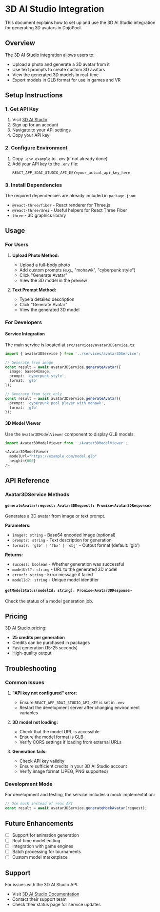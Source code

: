 # 3D AI Studio Integration

This document explains how to set up and use the 3D AI Studio integration for generating 3D avatars in DojoPool.

## Overview

The 3D AI Studio integration allows users to:
- Upload a photo and generate a 3D avatar from it
- Use text prompts to create custom 3D avatars
- View the generated 3D models in real-time
- Export models in GLB format for use in games and VR

## Setup Instructions

### 1. Get API Key

1. Visit [3D AI Studio](https://www.3daistudio.com/)
2. Sign up for an account
3. Navigate to your API settings
4. Copy your API key

### 2. Configure Environment

1. Copy `.env.example` to `.env` (if not already done)
2. Add your API key to the `.env` file:
   ```
   REACT_APP_3DAI_STUDIO_API_KEY=your_actual_api_key_here
   ```

### 3. Install Dependencies

The required dependencies are already included in `package.json`:
- `@react-three/fiber` - React renderer for Three.js
- `@react-three/drei` - Useful helpers for React Three Fiber
- `three` - 3D graphics library

## Usage

### For Users

1. **Upload Photo Method:**
   - Upload a full-body photo
   - Add custom prompts (e.g., "mohawk", "cyberpunk style")
   - Click "Generate Avatar"
   - View the 3D model in the preview

2. **Text Prompt Method:**
   - Type a detailed description
   - Click "Generate Avatar"
   - View the generated 3D model

### For Developers

#### Service Integration

The main service is located at `src/services/avatar3DService.ts`:

```typescript
import { avatar3DService } from '../services/avatar3DService';

// Generate from image
const result = await avatar3DService.generateAvatar({
  image: base64Image,
  prompt: 'cyberpunk style',
  format: 'glb'
});

// Generate from text only
const result = await avatar3DService.generateAvatar({
  prompt: 'cyberpunk pool player with mohawk',
  format: 'glb'
});
```

#### 3D Model Viewer

Use the `Avatar3DModelViewer` component to display GLB models:

```typescript
import Avatar3DModelViewer from './Avatar3DModelViewer';

<Avatar3DModelViewer 
  modelUrl="https://example.com/model.glb" 
  height={600} 
/>
```

## API Reference

### Avatar3DService Methods

#### `generateAvatar(request: Avatar3DRequest): Promise<Avatar3DResponse>`

Generates a 3D avatar from image or text prompt.

**Parameters:**
- `image?: string` - Base64 encoded image (optional)
- `prompt?: string` - Text description for generation
- `format?: 'glb' | 'fbx' | 'obj'` - Output format (default: 'glb')

**Returns:**
- `success: boolean` - Whether generation was successful
- `modelUrl?: string` - URL to the generated 3D model
- `error?: string` - Error message if failed
- `modelId?: string` - Unique model identifier

#### `getModelStatus(modelId: string): Promise<Avatar3DResponse>`

Check the status of a model generation job.

## Pricing

3D AI Studio pricing:
- **25 credits per generation**
- Credits can be purchased in packages
- Fast generation (15-25 seconds)
- High-quality output

## Troubleshooting

### Common Issues

1. **"API key not configured" error:**
   - Ensure `REACT_APP_3DAI_STUDIO_API_KEY` is set in `.env`
   - Restart the development server after changing environment variables

2. **3D model not loading:**
   - Check that the model URL is accessible
   - Ensure the model format is GLB
   - Verify CORS settings if loading from external URLs

3. **Generation fails:**
   - Check API key validity
   - Ensure sufficient credits in your 3D AI Studio account
   - Verify image format (JPEG, PNG supported)

### Development Mode

For development and testing, the service includes a mock implementation:

```typescript
// Use mock instead of real API
const result = await avatar3DService.generateMockAvatar(request);
```

## Future Enhancements

- [ ] Support for animation generation
- [ ] Real-time model editing
- [ ] Integration with game engines
- [ ] Batch processing for tournaments
- [ ] Custom model marketplace

## Support

For issues with the 3D AI Studio API:
- Visit [3D AI Studio Documentation](https://docs.3daistudio.com/)
- Contact their support team
- Check their status page for service updates 